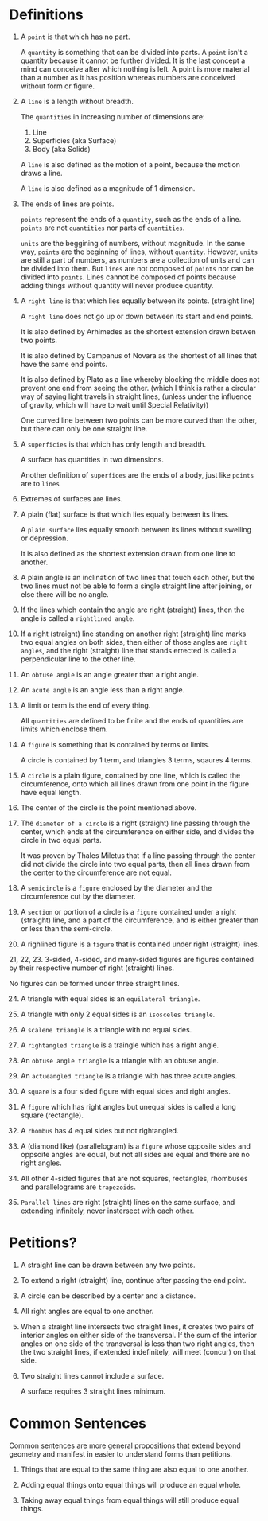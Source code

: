 # Definitions



1. A `point` is that which has no part.
   
   A `quantity` is something that can be divided into parts. A `point` isn't a quantity because it cannot be further divided. It is the last concept a mind can conceive after which nothing is left. A point is more material than a number as it has position whereas numbers are conceived without form or figure.

2. A `line` is a length without breadth.
  
   The `quantities` in increasing number of dimensions are:
   1. Line
   2. Superficies (aka Surface)
   3. Body (aka Solids)
  
   A `line` is also defined as the motion of a point, because the motion draws a line.

   A `line` is also defined as a magnitude of 1 dimension.
   
3. The ends of lines are points.
   
   `points` represent the ends of a `quantity`, such as the ends of a line. `points` are not `quantities` nor parts of `quantities`.

   `units` are the beggining of numbers, without magnitude. In the same way, `points` are the beginning of lines, without `quantity`. However, `units` are still a part of numbers, as numbers are a collection of units and can be divided into them. But `lines` are not composed of `points` nor can be divided into `points`. Lines cannot be composed of points because adding things without quantity will never produce quantity.

4. A `right line` is that which lies equally between its points. (straight line)

   A `right line` does not go up or down between its start and end points.

   It is also defined by Arhimedes as the shortest extension drawn betwen two points.

   It is also defined by Campanus of Novara as the shortest of all lines that have the same end points.

    It is also defined by Plato as a line whereby blocking the middle does not prevent one end from seeing the other. (which I think is rather a circular way of saying light travels in straight lines, (unless under the influence of gravity, which will have to wait until Special Relativity))

   One curved line between two points can be more curved than the other, but there can only be one straight line.

5. A `superficies` is that which has only length and breadth.

   A surface has quantities in two dimensions.

   Another definition of `superfices` are the ends of a body, just like `points` are to `lines`

6. Extremes of surfaces are lines.

7. A plain (flat) surface is that which lies equally between its lines.

   A `plain surface` lies equally smooth between its lines without swelling or depression.

   It is also defined as the shortest extension drawn from one line to another.

8. A plain angle is an inclination of two lines that touch each other, but the two lines must not be able to form a single straight line after joining, or else there will be no angle.

9. If the lines which contain the angle are right (straight) lines, then the angle is called a `rightlined angle`.

10. If a right (straight) line standing on another right (straight) line marks two equal angles on both sides, then either of those angles are `right angles`, and the right (straight) line that stands errected is called a perpendicular line to the other line.

11. An `obtuse angle` is an angle greater than a right angle.

12. An `acute angle` is an angle less than a right angle.

13. A limit or term is the end of every thing.

    All `quantities` are defined to be finite and the ends of quantities are limits which enclose them.

14. A `figure` is something that is contained by terms or limits.

    A circle is contained by 1 term, and triangles 3 terms, sqaures 4 terms.

16. A `circle` is a plain figure, contained by one line, which is called the circumference, onto which all lines drawn from one point in the figure have equal length.

17. The center of the circle is the point mentioned above.

18. The `diameter of a circle` is a right (straight) line passing through the center, which ends at the circumference on either side, and divides the circle in two equal parts.

    It was proven by Thales Miletus that if a line passing through the center did not divide the circle into two equal parts, then all lines drawn from the center to the circumference are not equal.

19. A `semicircle` is a `figure` enclosed by the diameter and the circumference cut by the diameter.

20. A `section` or portion of a circle is a `figure` contained under a right (straight) line, and a part of the circumference, and is either greater than or less than the semi-circle.

21. A righlined figure is a `figure` that is contained under right (straight) lines.

21, 22, 23. 3-sided, 4-sided, and many-sided figures are figures contained by their respective number of right (straight) lines.

   No figures can be formed under three straight lines.

24. A triangle with equal sides is an `equilateral triangle`.

25. A triangle with only 2 equal sides is an `isosceles triangle`.

26. A `scalene triangle` is a triangle with no equal sides.

27. A `rightangled triangle` is a traingle which has a right angle.

28. An `obtuse angle triangle` is a triangle with an obtuse angle.
   
29. An `actueangled triangle` is a triangle with has three acute angles.

30. A `square` is a four sided figure with equal sides and right angles.

31. A `figure` which has right angles but unequal sides is called a long square (rectangle).

32. A `rhombus` has 4 equal sides but not rightangled.

33. A (diamond like) (parallelogram) is a `figure` whose opposite sides and oppsoite angles are equal, but not all sides are equal and there are no right angles.

34. All other 4-sided figures that are not squares, rectangles, rhombuses and parallelograms are `trapezoids`.

35. `Parallel lines` are right (straight) lines on the same surface, and extending infinitely, never instersect with each other.

# Petitions?

1. A straight line can be drawn between any two points.

2. To extend a right (straight) line, continue after passing the end point.

3. A circle can be described by a center and a distance.

4. All right angles are equal to one another.

5. When a straight line intersects two straight lines, it creates two pairs of interior angles on either side of the transversal. If the sum of the interior angles on one side of the transversal is less than two right angles, then the two straight lines, if extended indefinitely, will meet (concur) on that side.

6. Two straight lines cannot include a surface.

   A surface requires 3 straight lines minimum.

# Common Sentences

Common sentences are more general propositions that extend beyond geometry and manifest in easier to understand forms than petitions.

1. Things that are equal to the same thing are also equal to one another.

2. Adding equal things onto equal things will produce an equal whole.

3. Taking away equal things from equal things will still produce equal things.

